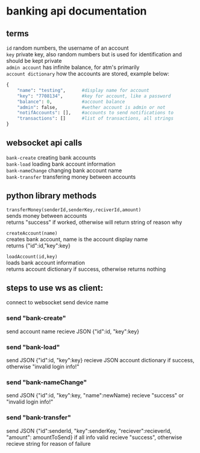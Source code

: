 # banking api documentation

## terms
`id` random numbers, the username of an account<br />
`key` private key, also random numbers but is used for identification and should be kept private<br />
`admin account` has infinite balance, for atm's primarily<br />
`account dictionary` how the accounts are stored, example below:
```python
{
    "name": "testing",      #display name for account
    "key": "7708134",       #key for account, like a password
    "balance": 0,           #account balance
    "admin": false,         #wether account is admin or not
    "notifAccounts": [],    #accounts to send notifications to
    "transactions": []      #list of transactions, all strings
}
```

## websocket api calls
`bank-create` creating bank accounts<br />
`bank-load` loading bank account information<br />
`bank-nameChange` changing bank account name<br />
`bank-transfer` transfering money between accounts

## python library methods
`transferMoney(senderId,senderKey,reciverId,amount)`<br />
sends money between accounts<br />
returns "success" if worked, otherwise will return string of reason why

`createAccount(name)`<br />
creates bank account, name is the account display name<br />
returns {"id":id,"key":key}

`loadAccount(id,key)`<br />
loads bank account information<br />
returns account dictionary if success, otherwise returns nothing


## steps to use ws as client:
connect to websocket
send device name
### send "bank-create"
send account name
recieve JSON {"id":id, "key":key}

### send "bank-load"
send JSON {"id":id, "key":key}
recieve JSON account dictionary if success, otherwise "invalid login info!"

### send "bank-nameChange"
send JSON {"id":id, "key":key, "name":newName}
recieve "success" or "invalid login info!"

### send "bank-transfer"
send JSON {"id":senderId, "key":senderKey, "reciever":recieverId, "amount": amountToSend}
if all info valid recieve "success", otherwise recieve string for reason of failure